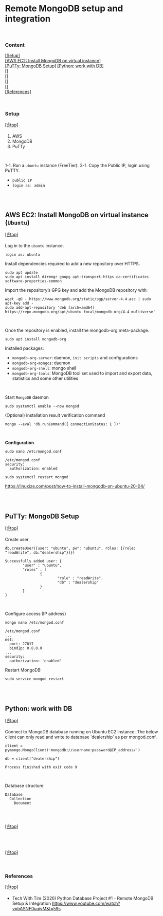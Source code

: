 # Remote MongoDB setup and integration

<br>


### Content

[[Setup]](#setup)   
[[AWS EC2: Install MongoDB on virtual instance]](#aws)   
[[PuTTy: MongoDB Setup]](#putty)
[[Python: work with DB]](#python)  
[[]](#)  
[[]](#)  
[[]](#)  
[[]](#)  
[[References]](#ref)   


<br>

### <span id='setup'>Setup</span>

[[☝️top]](#top)

1. AWS
2. MongoDB
3. PuTTy

<br>

1-1. Run a `ubuntu` instance (FreeTier).
3-1. Copy the Public IP, login using PuTTY. 
  - `public IP`
  - `login as: admin`

<br>
<br>

## <span id="aws">AWS EC2: Install MongoDB on virtual instance (`Ubuntu`)</span>

[[☝️top]](#top)

Log in to the `ubuntu` instance.

    login as: ubuntu

Install dependencies required to add a new repository over HTTPS.

    sudo apt update
    sudo apt install dirmngr gnupg apt-transport-https ca-certificates software-properties-common

Import the repository’s GPG key and add the MongoDB repository with:

    wget -qO - https://www.mongodb.org/static/pgp/server-4.4.asc | sudo apt-key add -
    sudo add-apt-repository 'deb [arch=amd64] https://repo.mongodb.org/apt/ubuntu focal/mongodb-org/4.4 multiverse'

<br>

Once the repository is enabled, install the mongodb-org meta-package.

    sudo apt install mongodb-org

Installed packages:
  - `mongodb-org-server`: daemon, `init scripts` and configurations
  - `mongodb-org-mongos`: daemon
  - `mongodb-org-shell`: mongo shell
  - `mongodb-org-tools`: MongoDB tool set used to import and export data, statistics and some other utilities

<br>

Start `MongoDB` daemon

    sudo systemctl enable --now mongod

(Optional) installation result verification command

    mongo --eval 'db.runCommand({ connectionStatus: 1 })'

<br>

**Configuration**

    sudo nano /etc/mongod.conf

    /etc/mongod.conf
    security:
      authorization: enabled

    sudo systemctl restart mongod


https://linuxize.com/post/how-to-install-mongodb-on-ubuntu-20-04/

<br>
<br>

## <span id="putty">PuTTy: MongoDB Setup</span>

[[☝️top]](#top)

Create user

    db.createUser({user: "ubuntu", pw": "ubuntu", roles: [{role: "readWrite", db:"dealership"}]})

    Successfully added user: {
            "user" : "ubuntu",
            "roles" : [
                    {
                            "role" : "readWrite",
                            "db" : "dealership"
                    }
            ]
    }

<br>

Configure access (IP address)

    mongo nano /etc/mongod.conf

    /etc/mongod.conf
    ...
    net:
      port: 27017
      bindIp: 0.0.0.0
    ...
    security:
      authorization: 'enabled'
    

Restart MongoDB

    sudo service mongod restart

<br>
<br>

## <span id="python">Python: work with DB</span>

[[☝️top]](#top)

Connect to MongoDB database running on Ubuntu EC2 instance.
The below client can only read and write to database 'dealership' as per mongod.conf.


    client = pymongo.MongoClient('mongodb://username:password@IP_address/')

    db = client["dealership"]

    Process finished with exit code 0

<br>

Database structure

    Database
      Collection
        Document



<br>

## <span id=""></span>

[[☝️top]](#top)

<br>

## <span id=""></span>

[[☝️top]](#top)

<br>



### <span id="ref">References</span>

[[☝️top]](#top)

  - Tech With Tim (2020) Python Database Project #1 - Remote MongoDB Setup & Integration https://www.youtube.com/watch?v=bASNF0uqivM&t=59s